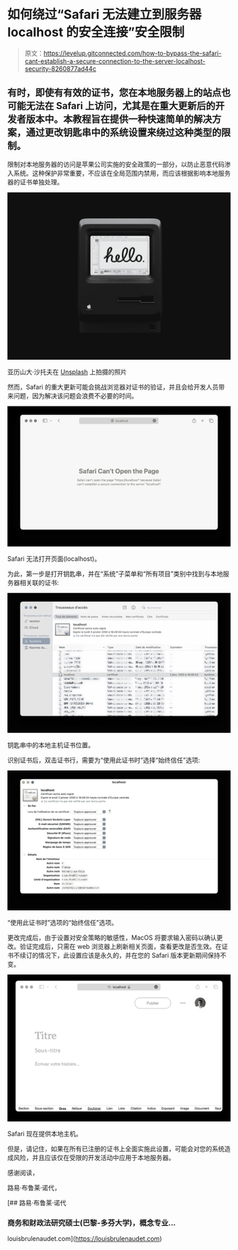# 如何绕过“Safari 无法建立到服务器 localhost 的安全连接”安全限制

> 原文：<https://levelup.gitconnected.com/how-to-bypass-the-safari-cant-establish-a-secure-connection-to-the-server-localhost-security-8260877ad44c>

## 有时，即使有有效的证书，您在本地服务器上的站点也可能无法在 Safari 上访问，尤其是在重大更新后的开发者版本中。本教程旨在提供一种快速简单的解决方案，通过更改钥匙串中的系统设置来绕过这种类型的限制。

限制对本地服务器的访问是苹果公司实施的安全政策的一部分，以防止恶意代码渗入系统。这种保护非常重要，不应该在全局范围内禁用，而应该根据影响本地服务器的证书单独处理。

![](img/f77adbe23946c8a49d77b0cd381c071f.png)

亚历山大·沙托夫在 [Unsplash](https://unsplash.com?utm_source=medium&utm_medium=referral) 上拍摄的照片

然而，Safari 的重大更新可能会挑战浏览器对证书的验证，并且会给开发人员带来问题，因为解决该问题会浪费不必要的时间。

![](img/f5bf17abb49aadbf4a4c4d67ef28dbd2.png)

Safari 无法打开页面(localhost)。

为此，第一步是打开钥匙串，并在“系统”子菜单和“所有项目”类别中找到与本地服务器相关联的证书:

![](img/97478a706c31dc603e4ae8e97c6e78ca.png)

钥匙串中的本地主机证书位置。

识别证书后，双击证书行，需要为“使用此证书时”选择“始终信任”选项:

![](img/67e0163076d54fe7a6f9e05dc9676525.png)

“使用此证书时”选项的“始终信任”选项。

更改完成后，由于设置对安全策略的敏感性，MacOS 将要求输入密码以确认更改。验证完成后，只需在 web 浏览器上刷新相关页面，查看更改是否生效。在证书不续订的情况下，此设置应该是永久的，并在您的 Safari 版本更新期间保持不变。

![](img/9d706a36963851aa911e51ca5e924ef8.png)

Safari 现在提供本地主机。

但是，请记住，如果在所有已注册的证书上全面实施此设置，可能会对您的系统造成风险，并且应该仅在受限的开发活动中应用于本地服务器。

感谢阅读，

路易·布鲁莱·诺代，

[](https://louisbrulenaudet.com) [## 路易·布鲁莱·诺代

### 商务和财政法研究硕士(巴黎-多芬大学)，概念专业…

louisbrulenaudet.com](https://louisbrulenaudet.com)